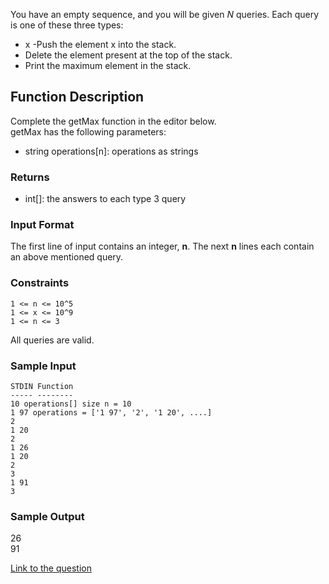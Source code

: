 You have an empty sequence, and you will be given *N* queries. Each query is one of these three types:
- x -Push the element x into the stack.
- Delete the element present at the top of the stack.
- Print the maximum element in the stack.

## Function Description

Complete the getMax function in the editor below.\
getMax has the following parameters:
- string operations[n]: operations as strings

### Returns
- int[]: the answers to each type 3 query

### Input Format
The first line of input contains an integer, **n**. The next **n** lines each contain an above mentioned query.

### Constraints
```
1 <= n <= 10^5
1 <= x <= 10^9
1 <= n <= 3
```
All queries are valid.
### Sample Input
```
STDIN Function
----- --------
10 operations[] size n = 10
1 97 operations = ['1 97', '2', '1 20', ....]
2
1 20
2
1 26
1 20
2
3
1 91
3
```
### Sample Output
26\
91

[Link to the question](https://www.hackerrank.com/challenges/maximum-element/problem?isFullScreen=true)